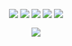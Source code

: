 <div align="center">

<img src="https://img.shields.io/badge/Firefox-FF7139?style=for-the-badge&logo=Firefox-Browser&logoColor=white"> <img src="https://img.shields.io/badge/javascript-%23323330.svg?style=for-the-badge&logo=javascript&logoColor=%23F7DF1E"> <img src="https://img.shields.io/badge/html5-%23E34F26.svg?style=for-the-badge&logo=html5&logoColor=white"> <img src="https://img.shields.io/badge/css3-%231572B6.svg?style=for-the-badge&logo=css3&logoColor=white"> <img src="https://img.shields.io/badge/-GraphQL-E10098?style=for-the-badge&logo=graphql&logoColor=white">

<img src="https://github-readme-stats.vercel.app/api?username=crackheadakira&theme=tokyonight&show_icons=true">
  
</div>
